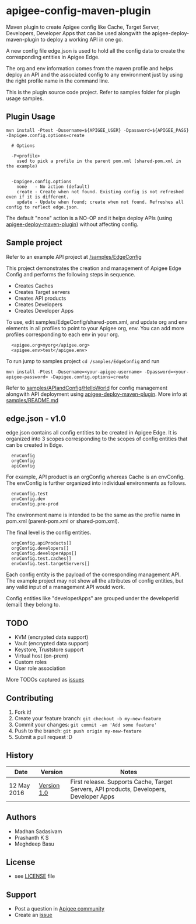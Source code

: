 # apigee-config-maven-plugin

Maven plugin to create Apigee config like Cache, Target Server, Developers, Developer Apps that can be used alongwith the apigee-deploy-maven-plugin to deploy a working API in one go.

A new config file edge.json is used to hold all the config data to create the corresponding entities in Apigee Edge.

The org and env information comes from the maven profile and helps deploy an API and the associated config to any environment just by using the right profile name in the command line.

This is the plugin source code project. Refer to samples folder for plugin usage samples.

## Plugin Usage
```
mvn install -Ptest -Dusername=${APIGEE_USER} -Dpassword=${APIGEE_PASS} -Dapigee.config.options=create

  # Options

  -P<profile>
    used to pick a profile in the parent pom.xml (shared-pom.xml in the example)
  

  -Dapigee.config.options
    none   - No action (default)
    create - Create when not found. Existing config is not refreshed even if it is different.
    update - Update when found; create when not found. Refreshes all config to reflect edge.json.
```
The default "none" action is a NO-OP and it helps deploy APIs (using [apigee-deploy-maven-plugin](https://github.com/apigee/apigee-deploy-maven-plugin)) without affecting config.

## Sample project
Refer to an example API project at [/samples/EdgeConfig](https://github.com/apigee/apigee-config-maven-plugin/tree/master/samples/EdgeConfig)

This project demonstrates the creation and management of Apigee Edge Config and performs the following steps in sequence.
  - Creates Caches
  - Creates Target servers
  - Creates API products
  - Creates Developers
  - Creates Developer Apps

To use, edit samples/EdgeConfig/shared-pom.xml, and update org and env elements in all profiles to point to your Apigee org, env. You can add more profiles corresponding to each env in your org.

      <apigee.org>myorg</apigee.org>
      <apigee.env>test</apigee.env>

To run jump to samples project `cd /samples/EdgeConfig` and run 

`mvn install -Ptest -Dusername=<your-apigee-username> -Dpassword=<your-apigee-password> -Dapigee.config.options=create`

Refer to [samples/APIandConfig/HelloWorld](https://github.com/apigee/apigee-config-maven-plugin/tree/master/samples/APIandConfig/HelloWorld) for config management alongwith API deployment using [apigee-deploy-maven-plugin](https://github.com/apigee/apigee-deploy-maven-plugin). More info at [samples/README.md](https://github.com/apigee/apigee-config-maven-plugin/blob/master/samples/README.md)

## edge.json - v1.0
edge.json contains all config entities to be created in Apigee Edge. It is organized into 3 scopes corresponding to the scopes of config entities that can be created in Edge.
   ```
     envConfig
     orgConfig
     apiConfig
   ```
For example, API product is an orgConfig whereas Cache is an envConfig. The envConfig is further organized into individual environments as follows.
   ```
     envConfig.test
     envConfig.dev
     envConfig.pre-prod
   ```
The environment name is intended to be the same as the profile name in pom.xml (parent-pom.xml or shared-pom.xml).

The final level is the config entities. 
   ```
     orgConfig.apiProducts[]
     orgConfig.developers[]
     orgConfig.developerApps[]
     envConfig.test.caches[]
     envConfig.test.targetServers[]
   ```

Each config entity is the payload of the corresponding management API. The example project may not show all the attributes of config entities, but any valid input of a management API would work.

Config entities like "developerApps" are grouped under the developerId (email) they belong to.

## TODO
  - KVM (encrypted data support)
  - Vault (encrypted data support)
  - Keystore, Truststore support
  - Virtual host (on-prem)
  - Custom roles
  - User role association

More TODOs captured as [issues](https://github.com/apigee/apigee-config-maven-plugin/issues)

## Contributing
1. Fork it!
2. Create your feature branch: `git checkout -b my-new-feature`
3. Commit your changes: `git commit -am 'Add some feature'`
4. Push to the branch: `git push origin my-new-feature`
5. Submit a pull request :D

## History
| Date | Version | Notes |
| ----- | ------ | ----- |
| 12 May 2016 | [Version 1.0](https://github.com/apigee/apigee-config-maven-plugin/releases/tag/apigee-config-maven-plugin-1.0) | First release. Supports Cache, Target Servers, API products, Developers, Developer Apps |

## Authors
  * Madhan Sadasivam
  * Prashanth K S
  * Meghdeep Basu

## License
* see [LICENSE](https://github.com/apigee/apigee-config-maven-plugin/blob/master/LICENSE) file

## Support
* Post a question in [Apigee community](https://community.apigee.com/index.html)
* Create an [issue](https://github.com/apigee/apigee-config-maven-plugin/issues/new)
